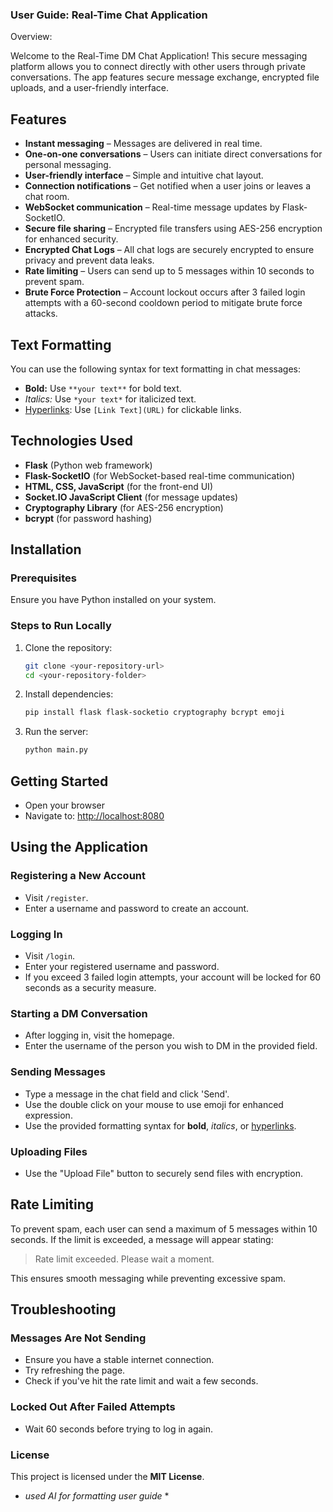 ### User Guide: Real-Time Chat Application

Overview: 

Welcome to the Real-Time DM Chat Application! This secure messaging platform allows you to connect directly with other users through private conversations. The app features secure message exchange, encrypted file uploads, and a user-friendly interface.

## Features
- **Instant messaging** – Messages are delivered in real time.
- **One-on-one conversations** – Users can initiate direct conversations for personal messaging.
- **User-friendly interface** – Simple and intuitive chat layout.
- **Connection notifications** – Get notified when a user joins or leaves a chat room.
- **WebSocket communication** – Real-time message updates by Flask-SocketIO.
- **Secure file sharing** – Encrypted file transfers using AES-256 encryption for enhanced security.
- **Encrypted Chat Logs** – All chat logs are securely encrypted to ensure privacy and prevent data leaks.
- **Rate limiting** – Users can send up to 5 messages within 10 seconds to prevent spam.
- **Brute Force Protection** – Account lockout occurs after 3 failed login attempts with a 60-second cooldown period to mitigate brute force attacks.

## Text Formatting
You can use the following syntax for text formatting in chat messages:
- **Bold:** Use `**your text**` for bold text.
- *Italics:* Use `*your text*` for italicized text.
- [Hyperlinks](https://example.com): Use `[Link Text](URL)` for clickable links.

## Technologies Used
- **Flask** (Python web framework)
- **Flask-SocketIO** (for WebSocket-based real-time communication)
- **HTML, CSS, JavaScript** (for the front-end UI)
- **Socket.IO JavaScript Client** (for message updates)
- **Cryptography Library** (for AES-256 encryption)
- **bcrypt** (for password hashing)

## Installation
### Prerequisites
Ensure you have Python installed on your system.

### Steps to Run Locally
1. Clone the repository:
   ```bash
   git clone <your-repository-url>
   cd <your-repository-folder>
   ```
2. Install dependencies:
   ```bash
   pip install flask flask-socketio cryptography bcrypt emoji
   ```
3. Run the server:
   ```bash
   python main.py
   ```

## Getting Started
- Open your browser
- Navigate to: [http://localhost:8080](http://localhost:8080)

## Using the Application
### Registering a New Account
- Visit `/register`.
- Enter a username and password to create an account.

### Logging In
- Visit `/login`.
- Enter your registered username and password.
- If you exceed 3 failed login attempts, your account will be locked for 60 seconds as a security measure.

### Starting a DM Conversation
- After logging in, visit the homepage.
- Enter the username of the person you wish to DM in the provided field.

### Sending Messages
- Type a message in the chat field and click 'Send'.
- Use the double click on your mouse to use emoji for enhanced expression.
- Use the provided formatting syntax for **bold**, *italics*, or [hyperlinks](https://example.com).

### Uploading Files
- Use the "Upload File" button to securely send files with encryption.

## Rate Limiting
To prevent spam, each user can send a maximum of 5 messages within 10 seconds. If the limit is exceeded, a message will appear stating:

> Rate limit exceeded. Please wait a moment.

This ensures smooth messaging while preventing excessive spam.

## Troubleshooting
### Messages Are Not Sending
- Ensure you have a stable internet connection.
- Try refreshing the page.
- Check if you've hit the rate limit and wait a few seconds.

### Locked Out After Failed Attempts
- Wait 60 seconds before trying to log in again.

### License
This project is licensed under the **MIT License**.

* *used AI for formatting user guide* *







